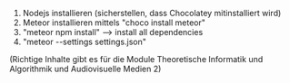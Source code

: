 
1. Nodejs installieren (sicherstellen, dass Chocolatey mitinstalliert wird) 
2. Meteor installieren mittels "choco install meteor"
3. "meteor npm install" --> install all dependencies
4. "meteor --settings settings.json"

(Richtige Inhalte gibt es für die Module Theoretische Informatik und Algorithmik und Audiovisuelle Medien 2)
